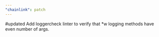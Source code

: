 ```yaml
---
"chainlink": patch
---
```


#updated Add loggercheck linter to verify that \*w logging methods have even number of args.
